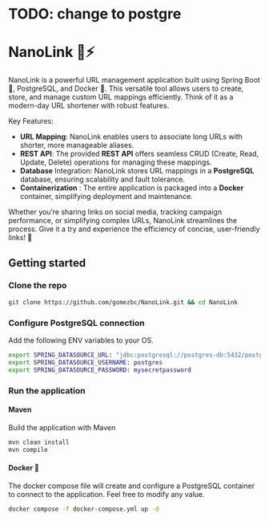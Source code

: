# TODO: change to postgre
# NanoLink 🔗⚡
NanoLink is a powerful URL management application built using Spring Boot 🍃, PostgreSQL, and Docker 🐳. This versatile tool allows users to create, store, and manage custom URL mappings efficiently. Think of it as a modern-day URL shortener with robust features. 

Key Features:

- **URL Mapping**: NanoLink enables users to associate long URLs with shorter, more manageable aliases.
- **REST API**: The provided **REST API** offers seamless CRUD (Create, Read, Update, Delete) operations for managing these mappings.
- **Database** Integration: NanoLink stores URL mappings in a **PostgreSQL** database, ensuring scalability and fault tolerance.
- **Containerization** : The entire application is packaged into a **Docker** container, simplifying deployment and maintenance.

Whether you’re sharing links on social media, tracking campaign performance, or simplifying complex URLs, NanoLink streamlines the process. Give it a try and experience the efficiency of concise, user-friendly links! 🚀

## Getting started
### Clone the repo
```bash
git clone https://github.com/gomezbc/NanoLink.git && cd NanoLink
```
### Configure PostgreSQL connection
Add the following ENV variables to your OS.
```bash
export SPRING_DATASOURCE_URL: "jdbc:postgresql://postgres-db:5432/postgres"
export SPRING_DATASOURCE_USERNAME: postgres
export SPRING_DATASOURCE_PASSWORD: mysecretpassword
```

### Run the application
#### Maven
Build the application with Maven
```bash
mvn clean install
mvn compile
```

#### Docker 🐳
The docker compose file will create and configure a PostgreSQL container to connect to the application. Feel free to modify any value.
```bash
docker compose -f docker-compose.yml up -d
```